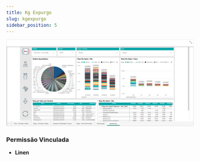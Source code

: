 ```yaml
---
title: Kg Expurgo
slug: kgexpurgo
sidebar_position: 5
---
```


![Alt text](image-5.png)





### Permissão Vinculada

- **Linen**